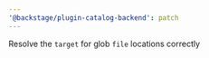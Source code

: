 ```yaml
---
'@backstage/plugin-catalog-backend': patch
---
```


Resolve the `target` for glob `file` locations correctly
